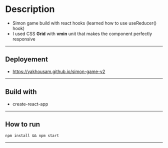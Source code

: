 # Description

 - Simon game build with react hooks (learned  how to use useReducer() hook)
 - I used CSS **Grid** with **vmin** unit that makes the component perfectly responsive

---

## Deployement  

 - https://yakhousam.github.io/simon-game-v2
 

---
## Build with

- create-react-app

---

## How to run 

```
npm install && npm start
```
---